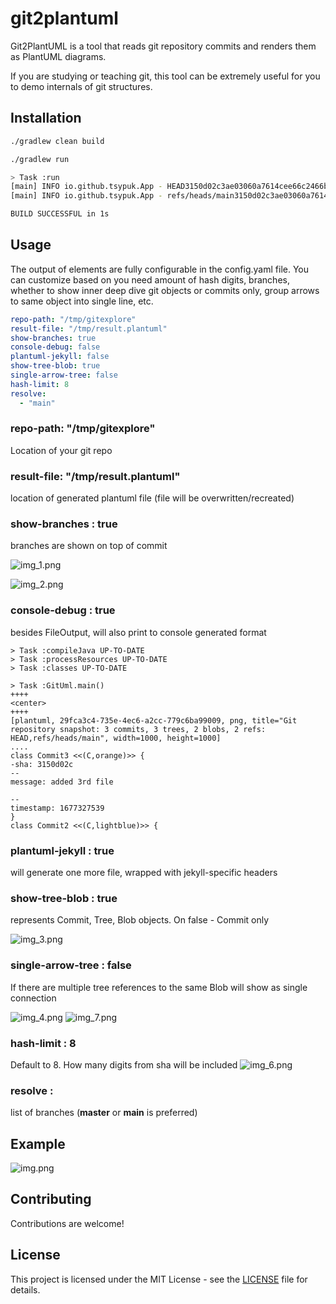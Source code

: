 # git2plantuml

Git2PlantUML is a tool that reads git repository commits and renders them as PlantUML diagrams.

If you are studying or teaching git, this tool can be extremely useful for you to demo internals of git structures.

## Installation

```bash
./gradlew clean build

./gradlew run

> Task :run
[main] INFO io.github.tsypuk.App - HEAD3150d02c3ae03060a7614cee66c2466b4bc28614
[main] INFO io.github.tsypuk.App - refs/heads/main3150d02c3ae03060a7614cee66c2466b4bc28614

BUILD SUCCESSFUL in 1s
```

## Usage

The output of elements are fully configurable in the config.yaml file. You can customize based on you need amount of hash digits, branches, whether to show inner deep dive
git objects or commits only, group arrows to same object into single line, etc.

```yaml
repo-path: "/tmp/gitexplore"
result-file: "/tmp/result.plantuml"
show-branches: true
console-debug: false
plantuml-jekyll: false
show-tree-blob: true
single-arrow-tree: false
hash-limit: 8
resolve:
  - "main"
```

### repo-path: "/tmp/gitexplore"
Location of your git repo

### result-file: "/tmp/result.plantuml"
location of generated plantuml file (file will be overwritten/recreated)

### show-branches : true

branches are shown on top of commit

![img_1.png](img_1.png)

![img_2.png](img_2.png)

### console-debug : true
besides FileOutput, will also print to console generated format

``` shell
> Task :compileJava UP-TO-DATE
> Task :processResources UP-TO-DATE
> Task :classes UP-TO-DATE

> Task :GitUml.main()
++++
<center>
++++
[plantuml, 29fca3c4-735e-4ec6-a2cc-779c6ba99009, png, title="Git repository snapshot: 3 commits, 3 trees, 2 blobs, 2 refs: HEAD,refs/heads/main", width=1000, height=1000]
....
class Commit3 <<(C,orange)>> {
-sha: 3150d02c
--
message: added 3rd file

--
timestamp: 1677327539
}
class Commit2 <<(C,lightblue)>> {

```

### plantuml-jekyll : true
will generate one more file, wrapped with jekyll-specific headers

### show-tree-blob : true 

represents Commit, Tree, Blob objects. On false - Commit only

![img_3.png](img_3.png)

### single-arrow-tree : false

If there are multiple tree references to the same Blob will show as single connection

![img_4.png](img_4.png)
![img_7.png](img_7.png)

### hash-limit : 8

Default to 8. How many digits from sha will be included
![img_6.png](img_6.png)

### resolve :
list of branches (**master** or **main** is preferred)

## Example

![img.png](img.png)

## Contributing
Contributions are welcome!

## License
This project is licensed under the MIT License - see the [LICENSE](LICENSE) file for details.